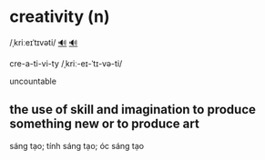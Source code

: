 # creativity (n)

/ˌkriːeɪˈtɪvəti/ [🔊](https://www.oxfordlearnersdictionaries.com/media/english/uk_pron/a/ali/align/align__gb_1.mp3) [🔊](https://www.oxfordlearnersdictionaries.com/media/english/us_pron/a/ali/align/align__us_1.mp3)

cre-a-ti-vi-ty /ˌkriː-eɪ-ˈtɪ-və-ti/

uncountable

## the use of skill and imagination to produce something new or to produce art

sáng tạo; tính sáng tạo; óc sáng tạo